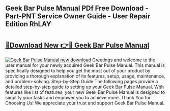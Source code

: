 ## Geek Bar Pulse Manual PDf Free Download - Part-PNT Service Owner Guide - User Repair Edition RhLAY

# <h2><a href="http://bc12415.oget.top/?id=Geek+Bar+Pulse+Manual">🔗Download New 👉🔴 Geek Bar Pulse Manual</a></h2>

[![Geek Bar Pulse Manual new download](https://i.imgur.com/5g1atiW.png)](http://bc12415.oget.top/?id=Geek+Bar+Pulse+Manual)
Greetings and welcome to the user manual for your newly acquired Geek Bar Pulse Manual. This manual is specifically designed to help you get the most out of your product by providing a thorough explanation of its features, setup, usage, maintenance, and problem-solving. Step-by-Step Guide The following pages provide a detailed step-by-step guide to setting up your Geek Bar Pulse Manual. With features like list of features, your new Geek Bar Pulse Manual is designed to simplify your tasks and empower you to achieve more. Thank You for Choosing Us! We appreciate your trust and support Geek Bar Pulse Manual.
